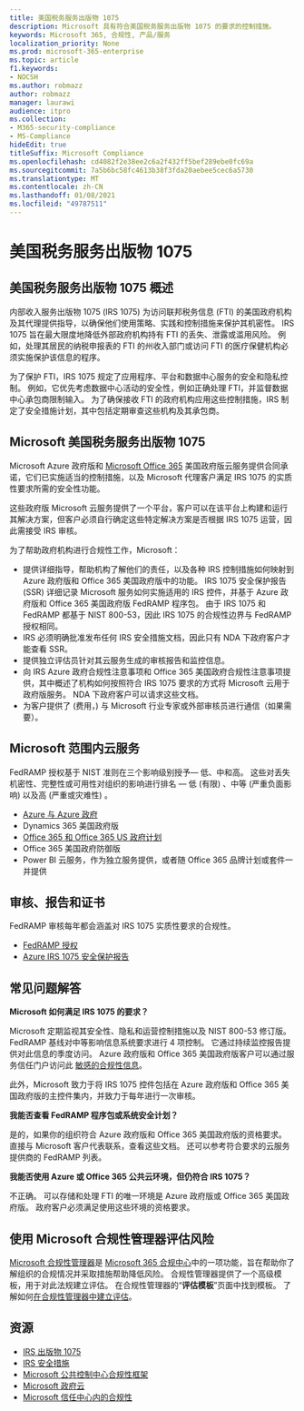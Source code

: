 ```yaml
---
title: 美国税务服务出版物 1075
description: Microsoft 具有符合美国税务服务出版物 1075 的要求的控制措施。
keywords: Microsoft 365, 合规性, 产品/服务
localization_priority: None
ms.prod: microsoft-365-enterprise
ms.topic: article
f1.keywords:
- NOCSH
ms.author: robmazz
author: robmazz
manager: laurawi
audience: itpro
ms.collection:
- M365-security-compliance
- MS-Compliance
hideEdit: true
titleSuffix: Microsoft Compliance
ms.openlocfilehash: cd4082f2e38ee2c6a2f432ff5bef289ebe0fc69a
ms.sourcegitcommit: 7a5b6bc58fc4613b38f3fda20aebee5cec6a5730
ms.translationtype: MT
ms.contentlocale: zh-CN
ms.lasthandoff: 01/08/2021
ms.locfileid: "49787511"
---
```

# <a name="us-internal-revenue-service-publication-1075"></a>美国税务服务出版物 1075

## <a name="us-internal-revenue-service-publication-1075-overview"></a>美国税务服务出版物 1075 概述

内部收入服务出版物 1075 (IRS 1075) 为访问联邦税务信息 (FTI) 的美国政府机构及其代理提供指导，以确保他们使用策略、实践和控制措施来保护其机密性。 IRS 1075 旨在最大限度地降低外部政府机构持有 FTI 的丢失、泄露或滥用风险。 例如，处理其居民的纳税申报表的 FTI 的州收入部门或访问 FTI 的医疗保健机构必须实施保护该信息的程序。  
  
为了保护 FTI，IRS 1075 规定了应用程序、平台和数据中心服务的安全和隐私控制。 例如，它优先考虑数据中心活动的安全性，例如正确处理 FTI，并监督数据中心承包商限制输入。 为了确保接收 FTI 的政府机构应用这些控制措施，IRS 制定了安全措施计划，其中包括定期审查这些机构及其承包商。

## <a name="microsoft-and-us-internal-revenue-service-publication-1075"></a>Microsoft 美国税务服务出版物 1075

Microsoft Azure 政府版和 [Microsoft Office 365](https://products.office.com/government/office-365-web-services-for-government) 美国政府版云服务提供合同承诺，它们已实施适当的控制措施，以及 Microsoft 代理客户满足 IRS 1075 的实质性要求所需的安全性功能。  
  
这些政府版 Microsoft 云服务提供了一个平台，客户可以在该平台上构建和运行其解决方案，但客户必须自行确定这些特定解决方案是否根据 IRS 1075 运营，因此需接受 IRS 审核。  
  
为了帮助政府机构进行合规性工作，Microsoft：

- 提供详细指导，帮助机构了解他们的责任，以及各种 IRS 控制措施如何映射到 Azure 政府版和 Office 365 美国政府版中的功能。 IRS 1075 安全保护报告 (SSR) 详细记录 Microsoft 服务如何实施适用的 IRS 控件，并基于 Azure 政府版和 Office 365 美国政府版 FedRAMP 程序包。 由于 IRS 1075 和 FedRAMP 都基于 NIST 800-53，因此 IRS 1075 的合规性边界与 FedRAMP 授权相同。
- IRS 必须明确批准发布任何 IRS 安全措施文档，因此只有 NDA 下政府客户才能查看 SSR。
- 提供独立评估员针对其云服务生成的审核报告和监控信息。
- 向 IRS Azure 政府合规性注意事项和 Office 365 美国政府合规性注意事项提供，其中概述了机构如何按照符合 IRS 1075 要求的方式将 Microsoft 云用于政府版服务。 NDA 下政府客户可以请求这些文档。
- 为客户提供了 (费用，) 与 Microsoft 行业专家或外部审核员进行通信（如果需要）。

## <a name="microsoft-in-scope-cloud-services"></a>Microsoft 范围内云服务

FedRAMP 授权基于 NIST 准则在三个影响级别授予— 低、中和高。 这些对丢失机密性、完整性或可用性对组织的影响进行排名 — 低 (有限) 、中等 (严重负面影响) 以及高 (严重或灾难性) 。

- [Azure 与 Azure 政府](https://azure.microsoft.com/global-infrastructure/government/)
- Dynamics 365 美国政府版
- [Office 365 和 Office 365 US 政府计划](https://go.microsoft.com/fwlink/p/?LinkID=2077751)
- Office 365 美国政府防御版
- Power BI 云服务，作为独立服务提供，或者随 Office 365 品牌计划或套件一并提供

## <a name="audits-reports-and-certificates"></a>审核、报告和证书

FedRAMP 审核每年都会涵盖对 IRS 1075 实质性要求的合规性。

- [FedRAMP 授权](https://marketplace.fedramp.gov/#/product/azure-government?sort=productName&productNameSearch=azure)
- [Azure IRS 1075 安全保护报告](https://aka.ms/AzureIRS1075SafeguardSecurityReport)

## <a name="frequently-asked-questions"></a>常见问题解答

**Microsoft 如何满足 IRS 1075 的要求？**

Microsoft 定期监视其安全性、隐私和运营控制措施以及 NIST 800-53 修订版。FedRAMP 基线对中等影响信息系统要求进行 4 项控制。 它通过持续监控报告提供对此信息的季度访问。 Azure 政府版和 Office 365 美国政府版客户可以通过服务信任门户访问此 [敏感的合规性信息](https://aka.ms/stphelp)。

此外，Microsoft 致力于将 IRS 1075 控件包括在 Azure 政府版和 Office 365 美国政府版的主控件集内，并致力于每年进行一次审核。

**我能否查看 FedRAMP 程序包或系统安全计划？**

是的，如果你的组织符合 Azure 政府版和 Office 365 美国政府版的资格要求。 直接与 Microsoft 客户代表联系，查看这些文档。 还可以参考符合要求的云服务提供商的 FedRAMP 列表。

**我能否使用 Azure 或 Office 365 公共云环境，但仍符合 IRS 1075？**

不正确。 可以存储和处理 FTI 的唯一环境是 Azure 政府版或 Office 365 美国政府版。 政府客户必须满足使用这些环境的资格要求。

## <a name="use-microsoft-compliance-manager-to-assess-your-risk"></a>使用 Microsoft 合规性管理器评估风险

[Microsoft 合规性管理器](https://docs.microsoft.com/microsoft-365/compliance/compliance-manager)是 [Microsoft 365 合规中心](https://docs.microsoft.com/microsoft-365/compliance/microsoft-365-compliance-center)中的一项功能，旨在帮助你了解组织的合规情况并采取措施帮助降低风险。 合规性管理器提供了一个高级模板，用于对此法规建立评估。 在合规性管理器的“**评估模板**”页面中找到模板。 了解如何[在合规性管理器中建立评估](https://docs.microsoft.com/microsoft-365/compliance/compliance-manager-assessments)。

## <a name="resources"></a>资源

- [IRS 出版物 1075](https://www.irs.gov/pub/irs-pdf/p1075.pdf)
- [IRS 安全措施](https://www.irs.gov/uac/Safeguards-Program)
- [Microsoft 公共控制中心合规性框架](https://www.microsoft.com/trust-center/compliance/compliance-overview)
- [Microsoft 政府云](https://azure.microsoft.com/global-infrastructure/government/)
- [Microsoft 信任中心内的合规性](https://www.microsoft.com/trust-center/compliance/compliance-overview)
